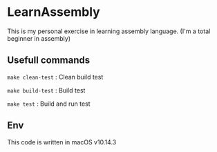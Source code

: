 # LearnAssembly
This is my personal exercise in learning assembly language. (I'm a total beginner in assembly)


## Usefull commands

`make clean-test` : Clean build test

`make build-test` : Build test

`make test` : Build and run test


## Env

This code is written in macOS v10.14.3
